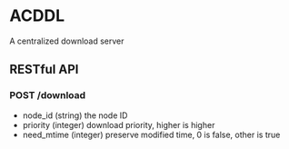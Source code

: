 # ACDDL

A centralized download server

## RESTful API

### POST /download

* node_id (string)
    the node ID
* priority (integer)
    download priority, higher is higher
* need_mtime (integer)
    preserve modified time, 0 is false, other is true
